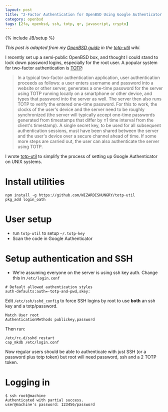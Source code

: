 ```yaml
---
layout: post
title: "2-Factor Authentication for OpenBSD Using Google Authenticator and totp-util"
category: openbsd
tags: [2fa, openbsd, ssh, totp, qr, javascript, crypto]
---
```

{% include JB/setup %}

*This post is adapted from my [OpenBSD guide](https://github.com/WIZARDISHUNGRY/totp-util/wiki/OpenBSD-Guide) in the [totp-util](https://github.com/WIZARDISHUNGRY/totp-util) wiki.*

I recently set up a semi-public OpenBSD box, and thought I could stand to lock down password logins, especially for the root user.
A popular system for two-factor authentication is [TOTP](https://en.wikipedia.org/wiki/Time-based_One-time_Password_Algorithm):

 > In a typical two-factor authentication application, user authentication proceeds as follows: a user enters username and password into a website or other server, generates a one-time password for the server using TOTP running locally on a smartphone or other device, and types that password into the server as well. The server then also runs TOTP to verify the entered one-time password. For this to work, the clocks of the user's device and the server need to be roughly synchronized (the server will typically accept one-time passwords generated from timestamps that differ by ±1 time interval from the client's timestamp). A single secret key, to be used for all subsequent authentication sessions, must have been shared between the server and the user's device over a secure channel ahead of time. If some more steps are carried out, the user can also authenticate the server using TOTP.

I wrote [totp-util](https://github.com/WIZARDISHUNGRY/totp-util) to simplify the process of setting up Google Authenticator on UNIX systems.


# Install utilities
```
npm install -g https://github.com/WIZARDISHUNGRY/totp-util 
pkg_add login_oath
```

# User setup
* run `totp-util` to setup `~/.totp-key`
* Scan the code in Google Authenticator

# Setup authentication and SSH
* We're assuming everyone on the server is using ssh key auth. Change this in `/etc/login.conf`

```
# Default allowed authentication styles
auth-defaults:auth=-totp-and-pwd,skey:
```

Edit `/etc/ssh/sshd_config` to force SSH logins by root to use __both__ an ssh key and a totp/password. 

```
Match User root
AuthenticationMethods publickey,password
```

Then run:

```
/etc/rc.d/sshd restart 
cap_mkdb /etc/login.conf
```

Now regular users should be able to authenticate with just SSH (or a password plus totp token) but root will need password, ssh and a 2 TOTP token.

# Logging in
```
$ ssh root@machine   
Authenticated with partial success.
user@machine's password: 123456/password
```
